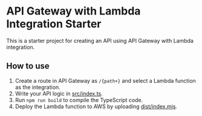 # API Gateway with Lambda Integration Starter

This is a starter project for creating an API using API Gateway with Lambda integration.

## How to use

1. Create a route in API Gateway as `/{path+}` and select a Lambda function as the integration.
2. Write your API logic in [src/index.ts](src/index.ts).
3. Run `npm run build` to compile the TypeScript code.
4. Deploy the Lambda function to AWS by uploading [dist/index.mjs](dist/index.mjs).
